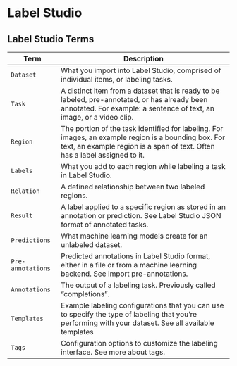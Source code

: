 # Label Studio

## Label Studio Terms

|Term|Description|
|--|--|
|`Dataset`|What you import into Label Studio, comprised of individual items, or labeling tasks.|
| `Task` | A distinct item from a dataset that is ready to be labeled, pre-annotated, or has already been annotated. For example: a sentence of text, an image, or a video clip. |
| `Region` | The portion of the task identified for labeling. For images, an example region is a bounding box. For text, an example region is a span of text. Often has a label assigned to it. |
| `Labels` | What you add to each region while labeling a task in Label Studio. |
| `Relation` | A defined relationship between two labeled regions. |
| `Result` | A label applied to a specific region as stored in an annotation or prediction. See Label Studio JSON format of annotated tasks. |
| `Predictions` | What machine learning models create for an unlabeled dataset. |
| `Pre-annotations` | 	Predicted annotations in Label Studio format, either in a file or from a machine learning backend. See import pre-annotations. |
| `Annotations` | The output of a labeling task. Previously called “completions”. |
| `Templates` | Example labeling configurations that you can use to specify the type of labeling that you’re performing with your dataset. See all available templates |
| `Tags` | Configuration options to customize the labeling interface. See more about tags. |